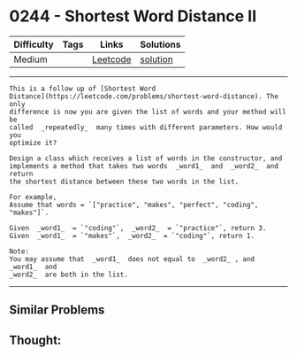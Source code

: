 # 0244 - Shortest Word Distance II

Difficulty  | Tags | Links | Solutions
----------- | ---- | ----- | -----
Medium |  | [Leetcode](https://leetcode.com/problems/shortest-word-distance-ii) | [solution](https://leetcode.com/problems/shortest-word-distance-ii/solution/)


-----------

```
This is a follow up of [Shortest Word
Distance](https://leetcode.com/problems/shortest-word-distance). The only
difference is now you are given the list of words and your method will be
called  _repeatedly_  many times with different parameters. How would you
optimize it?

Design a class which receives a list of words in the constructor, and
implements a method that takes two words  _word1_  and  _word2_  and return
the shortest distance between these two words in the list.

For example,
Assume that words = `["practice", "makes", "perfect", "coding", "makes"]`.

Given  _word1_  = `"coding"`,  _word2_  = `"practice"`, return 3.
Given  _word1_  = `"makes"`,  _word2_  = `"coding"`, return 1.

Note:
You may assume that  _word1_  does not equal to  _word2_ , and  _word1_  and
_word2_  are both in the list.
```

-----------


## Similar Problems




## Thought:
